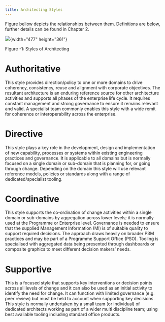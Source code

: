 ```yaml
---
title: Architecting Styles
---
```


Figure bellow depicts the relationships between them. Definitions are
below, further details can be found in Chapter 2.

![](./media/image22.png){width="477" height="361"}

Figure -1: Styles of Architecting

# Authoritative

This style provides direction/policy to one or more domains to drive
coherency, consistency, reuse and alignment with corporate objectives.
The resultant architecture is an enduring reference source for other
architecture activities and supports all phases of the enterprise life
cycle. It requires constant management and strong governance to ensure
it remains relevant and valid. A specialist team commonly enables this
style with a wide remit for coherence or interoperability across the
enterprise.

# Directive

This style plays a key role in the development, design and
implementation of new capability, processes or systems within existing
engineering practices and governance. It is applicable to all domains
but is normally focused on a single domain or sub-domain that is
planning for, or going through change. Depending on the domain this
style will use relevant reference models, policies or standards along
with a range of dedicated/specialist tooling.

# Coordinative

This style supports the co-ordination of change activities within a
single domain or sub-domains by aggregation across lower levels; it is
normally used at the Programme or Enterprise level. Governance is needed
to ensure that the supplied Management Information (MI) is of suitable
quality to support required decisions. The approach draws heavily on
broader P3M practices and may be part of a Programme Support Office
(PSO). Tooling is specialised with aggregated data being presented
through dashboards or composite graphics to meet different decision
makers’ needs.

# Supportive

This is a focused style that supports key interventions or decision
points across all levels of change and it can also be used as an initial
activity to identify the need for change. It can function with limited
governance (e.g. peer review) but must be held to account when
supporting key decisions. This style is normally undertaken by a small
team (or individual) of dedicated architects working as part of a wider
multi discipline team; using best available tooling including standard
office products.
